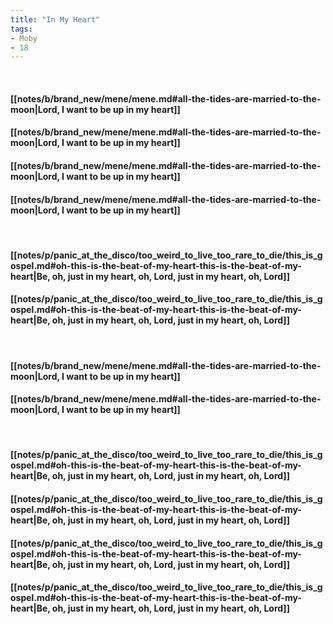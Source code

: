 ```yaml
---
title: "In My Heart"
tags:
- Moby
- 18
---
```

&nbsp;
#### [[notes/b/brand_new/mene/mene.md#all-the-tides-are-married-to-the-moon|Lord, I want to be up in my heart]]
#### [[notes/b/brand_new/mene/mene.md#all-the-tides-are-married-to-the-moon|Lord, I want to be up in my heart]]
#### [[notes/b/brand_new/mene/mene.md#all-the-tides-are-married-to-the-moon|Lord, I want to be up in my heart]]
#### [[notes/b/brand_new/mene/mene.md#all-the-tides-are-married-to-the-moon|Lord, I want to be up in my heart]]
&nbsp;
#### [[notes/p/panic_at_the_disco/too_weird_to_live_too_rare_to_die/this_is_gospel.md#oh-this-is-the-beat-of-my-heart-this-is-the-beat-of-my-heart|Be, oh, just in my heart, oh, Lord, just in my heart, oh, Lord]]
#### [[notes/p/panic_at_the_disco/too_weird_to_live_too_rare_to_die/this_is_gospel.md#oh-this-is-the-beat-of-my-heart-this-is-the-beat-of-my-heart|Be, oh, just in my heart, oh, Lord, just in my heart, oh, Lord]]
&nbsp;
#### [[notes/b/brand_new/mene/mene.md#all-the-tides-are-married-to-the-moon|Lord, I want to be up in my heart]]
#### [[notes/b/brand_new/mene/mene.md#all-the-tides-are-married-to-the-moon|Lord, I want to be up in my heart]]
&nbsp;
#### [[notes/p/panic_at_the_disco/too_weird_to_live_too_rare_to_die/this_is_gospel.md#oh-this-is-the-beat-of-my-heart-this-is-the-beat-of-my-heart|Be, oh, just in my heart, oh, Lord, just in my heart, oh, Lord]]
#### [[notes/p/panic_at_the_disco/too_weird_to_live_too_rare_to_die/this_is_gospel.md#oh-this-is-the-beat-of-my-heart-this-is-the-beat-of-my-heart|Be, oh, just in my heart, oh, Lord, just in my heart, oh, Lord]]
#### [[notes/p/panic_at_the_disco/too_weird_to_live_too_rare_to_die/this_is_gospel.md#oh-this-is-the-beat-of-my-heart-this-is-the-beat-of-my-heart|Be, oh, just in my heart, oh, Lord, just in my heart, oh, Lord]]
#### [[notes/p/panic_at_the_disco/too_weird_to_live_too_rare_to_die/this_is_gospel.md#oh-this-is-the-beat-of-my-heart-this-is-the-beat-of-my-heart|Be, oh, just in my heart, oh, Lord, just in my heart, oh, Lord]]
